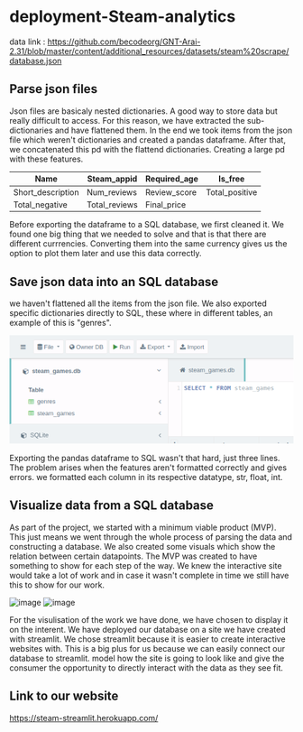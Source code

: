 # deployment-Steam-analytics
data link : https://github.com/becodeorg/GNT-Arai-2.31/blob/master/content/additional_resources/datasets/steam%20scrape/database.json



## Parse json files

Json files are basicaly nested dictionaries. A good way to store data but really difficult to access. For this reason, we have extracted the sub-dictionaries and have flattened them. In the end we took items from the json file which weren't dictionaries and created a pandas dataframe. After that, we concatenated this pd with the flattend dictionaries. Creating a large pd with these features.


| Name       | Steam_appid |  Required_age |  Is_free                                                                    |
|----------------|----------------|--------------|---------------------------------------------------------|
| Short_description | Num_reviews |  Review_score | Total_positive                                     |
| Total_negative | Total_reviews | Final_price |                                    |


Before exporting the dataframe to a SQL database, we first cleaned it. We found one big thing that we needed to solve and that is that there are different currrencies. Converting them into the same currency gives us the option to plot them later and use this data correctly.

## Save json data into an SQL database
we  haven't flattened all the items from the json file. We also exported specific dictionaries directly to SQL, these where in different tables, an example of this is "genres".

![image](https://github.com/Helabrak/deployment-Steam-analytics/blob/f5abe9f1964da7b50dd90c928b25037b02fa015b/2tables.png)


Exporting the pandas dataframe to SQL wasn't that hard, just three lines. The problem arises when the features aren't formatted correctly and gives errors. we formatted each column in its respective datatype, str, float, int.

## Visualize data from a SQL database
As part of the project, we started with a minimum viable product (MVP). This just means we went through the whole process of parsing the data and constructing a database. We also created some visuals which show the relation between certain datapoints. The MVP was created to have something to show for each step of the way. We knew the interactive site would take a lot of work and in case it wasn't complete in time we still have this to show for our work.

![image](https://user-images.githubusercontent.com/84380899/131641487-1d280a6d-7e3a-4e28-acdc-e31dd9c9dd40.png) ![image](https://user-images.githubusercontent.com/84380899/131641663-85cee3fe-6978-4ce6-855a-a123e6087702.png)


For the visulisation of the work we have done, we have chosen to display it on the interent. We have deployed our database on a site we have created with streamlit. We chose streamlit because it is easier to create interactive websites with. This is a big plus for us because we can easily connect our database to streamlit. model how the site is going to look like and give the consumer the opportunity to directly interact with the data as they see fit.


## Link to our website  
https://steam-streamlit.herokuapp.com/






